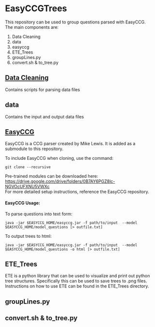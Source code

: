 # EasyCCGTrees
This repository can be used to group questions parsed with EasyCCG.   
The main components are:   
1. Data Cleaning
2. data
3. easyccg
4. ETE_Trees
5. groupLines.py
6. convert.sh & to_tree.py

## [Data Cleaning](https://github.com/jed326/EasyCCGTrees/tree/stats/Data%20Cleaning)
Contains scripts for parsing data files   

## data
Contains the input and output data files   

## [EasyCCG](https://github.com/mikelewis0/easyccg/tree/e42d58e08eb2a86593d52f730c5afe222e939781)
EasyCCG is a CCG parser created by Mike Lewis. It is added as a submodule to this repository.   

To include EasyCCG when cloning, use the command:
```
git clone --recursive
```
Pre-trained modules can be downloaded here: <https://drive.google.com/drive/folders/0B7AY6PGZ8lc-NGVOcUFXNU5VWXc>   
For more detailed setup instructions, reference the EasyCCG repository.

#### EasyCCG Usage:
To parse questions into text form:

```
java -jar $EASYCCG_HOME/easyccg.jar -f path/to/input  --model $EASYCCG_HOME/model_questions [> outfile.txt]
```

To output trees to html:

```
java -jar $EASYCCG_HOME/easyccg.jar -f path/to/input  --model $EASYCCG_HOME/model_questions -o html [> outfile.txt]
```

## ETE_Trees
ETE is a python library that can be used to visualize and print out python tree structures. Specifically this can be used to save trees to .png files.   
Instructions on how to use ETE can be found in the ETE_Trees directory.   

## groupLines.py

## convert.sh & to_tree.py
